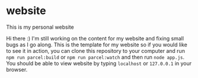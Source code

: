 # website
This is my personal website

Hi there :)
I'm still working on the content for my website and fixing small bugs as I go along. This is the template for my website so if you would like to see it in action, you can clone this repository to your computer and run `npm run parcel:build` or `npm run parcel:watch` and then run `node app.js`. You should be able to view website by typing `localhost` or `127.0.0.1` in your browser.
